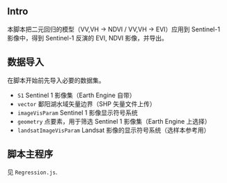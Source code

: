 ## Intro
本脚本把二元回归的模型（VV,VH -> NDVI / VV,VH -> EVI）应用到 Sentinel-1 影像中，得到 Sentinel-1 反演的 EVI, NDVI 影像，并导出。

## 数据导入
在脚本开始前先导入必要的数据集。

- `S1` Sentinel 1 影像集（Earth Engine 自带）
- `vector` 鄱阳湖水域矢量边界（SHP 矢量文件上传）
- `imageVisParam` Sentinel 1 影像显示符号系统
- `geometry` 点要素，用于筛选 Sentinel 1 影像集（Earth Engine 上选择）
- `landsatImageVisParam` Landsat 影像的显示符号系统（选样本参考用）

## 脚本主程序
见 `Regression.js`.
